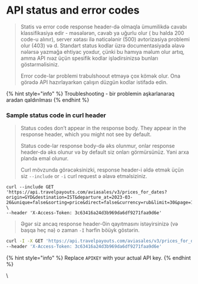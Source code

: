 # API status and error codes

> Statis və error code response header-də olmaqla ümumilikdə cavabı klassifikasiya edir - məsələrən, cavab ya uğurlu olur ( bu halda 200 code-u alınır), server xətası ilə nəticələnir (500) avtorizasiya problemi olur (403) və d. Standart status kodlar üzrə documentasiyada əlavə nələrsə yazmağa ehtiyac yoxdur, çünki bu hamıya məlum olur artıq, amma API nıəz üçün spesifik kodlar işlədirsinizsə bunları göstərməlisiniz.&#x20;
>
> Error code-lar problemi trabulshoout etməyə çox kömək olur. Ona görədə API hazırlayarkən çalışın düzgün kodlar istifadə edin.

{% hint style="info" %}
Troubleshooting - bir problemin aşkarlanaraq aradan qaldırılması
{% endhint %}

### Sample status code in curl header

> Status codes don’t appear in the response body. They appear in the response header, which you might not see by default.
>
> Status code-lar response body-də əks olunmur, onlar response header-də əks olunur və by default siz onları görmürsünüz. Yəni arxa planda emal olunur.
>
> Curl  mövzunda görəcəksinizki, response header-i əldə etmək üçün siz `--include` or `-i` curl request ə əlavə etməlsiziniz.&#x20;

```
curl --include GET 'https://api.travelpayouts.com/aviasales/v3/prices_for_dates?origin=GYD&destination=IST&departure_at=2023-03-26&unique=false&sorting=price&direct=false&currency=rub&limit=30&page=1&one_way=true&token=3c63416a24d3b969da6df9271faa9d6e' \
--header 'X-Access-Token: 3c63416a24d3b969da6df9271faa9d6e'
```

> Əgər siz ancaq response header-0in qayıtmasını istəyirsinizə (və başqa heç nə) o zaman `-I` hərfin böüyk göstərin.



```bash
curl -I -X GET 'https://api.travelpayouts.com/aviasales/v3/prices_for_dates?origin=GYD&destination=IST&departure_at=2023-03-26&unique=false&sorting=price&direct=false&currency=rub&limit=30&page=1&one_way=true&token=3c63416a24d3b969da6df9271faa9d6e' \
--header 'X-Access-Token: 3c63416a24d3b969da6df9271faa9d6e'
```

{% hint style="info" %}
Replace `APIKEY` with your actual API key.
{% endhint %}

\



